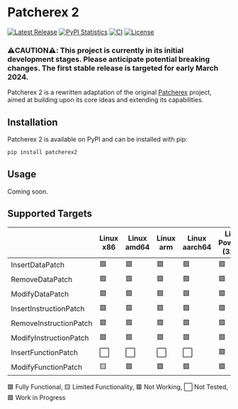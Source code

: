 # Patcherex 2

[![Latest Release](https://img.shields.io/pypi/v/patcherex2.svg)](https://pypi.python.org/pypi/patcherex2/)
[![PyPI Statistics](https://img.shields.io/pypi/dm/patcherex2.svg)](https://pypistats.org/packages/patcherex2)
[![CI](https://img.shields.io/github/actions/workflow/status/purseclab/patcherex2/ci.yml?label=CI
)](https://github.com/purseclab/Patcherex2/actions/workflows/test.yml)
[![License](https://img.shields.io/github/license/purseclab/patcherex2.svg)](https://github.com/purseclab/Patcherex2/blob/main/LICENSE)

### ⚠️CAUTION⚠️: This project is currently in its initial development stages. Please anticipate potential breaking changes. The first stable release is targeted for early March 2024.
Patcherex 2 is a rewritten adaptation of the original [Patcherex](https://github.com/angr/patcherex) project, aimed at building upon its core ideas and extending its capabilities.

## Installation

Patcherex 2 is available on PyPI and can be installed with pip:

```bash
pip install patcherex2
```

## Usage

Coming soon.

## Supported Targets

|           | Linux x86 | Linux amd64 | Linux arm | Linux aarch64 | Linux PowerPC (32bit) | Linux PowerPC (64bit) | Linux MIPS (32bit) | Linux MIPS (64bit) | SPARCv8 (LEON3) | PowerPC (VLE) (IHEX)
|-|-|-|-|-|-|-|-|-|-|-|
InsertDataPatch         | 🟩 | 🟩 | 🟩 | 🟩 | 🟪 | 🟪 | 🟩 | 🟪 | ⬜ | ⬜ | 🟩 | 🟩 |
RemoveDataPatch         | 🟩 | 🟩 | 🟩 | 🟩 | 🟪 | 🟪 | 🟩 | 🟪 | ⬜ | ⬜ | 🟩 | 🟩 |
ModifyDataPatch         | 🟩 | 🟩 | 🟩 | 🟩 | 🟪 | 🟪 | 🟩 | 🟪 | ⬜ | ⬜ | 🟩 | 🟩 |
InsertInstructionPatch  | 🟩 | 🟩 | 🟩 | 🟩 | 🟪 | 🟪 | 🟩 | 🟪 | ⬜ | ⬜ | 🟩 | 🟩 |
RemoveInstructionPatch  | 🟩 | 🟩 | 🟩 | 🟩 | 🟪 | 🟪 | 🟩 | 🟪 | ⬜ | ⬜ | 🟩 | 🟩 |
ModifyInstructionPatch  | 🟩 | 🟩 | 🟩 | 🟩 | 🟪 | 🟪 | 🟩 | 🟪 | ⬜ | ⬜ | 🟩 | 🟩 |
InsertFunctionPatch     | ⬜ | ⬜ | ⬜ | ⬜ | 🟪 | 🟪 | ⬜ | 🟪 | ⬜ | ⬜ | ⬜ | ⬜ |
ModifyFunctionPatch     | 🟨 | 🟩 | 🟩 | 🟩 | 🟪 | 🟪 | 🟨 | 🟪 | ⬜ | ⬜ | 🟩 | 🟩 |

🟩 Fully Functional, 🟨 Limited Functionality, 🟥 Not Working, ⬜ Not Tested, 🟪 Work in Progress

